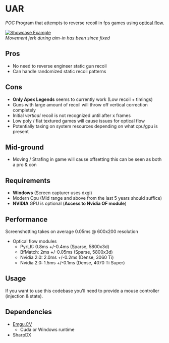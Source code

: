 ﻿# UAR
_POC_ Program that attempts to reverse recoil in fps games using [optical flow](https://en.wikipedia.org/wiki/Optical_flow).

[![Showcase Example](https://img.youtube.com/vi/kYlMhwhjni4/0.jpg)](https://youtu.be/kYlMhwhjni4) 
<br> _Movement jerk during aim-in has been since fixed_

## Pros
* No need to reverse engineer static gun recoil
* Can handle randomized static recoil patterns

## Cons
* **Only Apex Legends** seems to currently work (Low recoil + timings)
* Guns with large amount of recoil will throw off vertical correction completely
* Initial _vertical_ recoil is not recognized until after x frames
* Low poly / flat textured games will cause issues for optical flow 
* Potentially taxing on system resources depending on what cpu/gpu is present

## Mid-ground
* Moving / Strafing in game will cause offsetting this can be seen as both a pro & con

## Requirements
* **Windows** (Screen capturer uses dxgi)
* Modern Cpu (Mid range and above from the last 5 years should suffice)
* **NVIDIA** GPU is optional (**Access to Nvidia OF module**)

## Performance
Screenshotting takes on average 0.05ms @ 600x200 resolution
- Optical flow modules
  - PyrLK: 0.8ms +/-0.4ms (Sparse, 5800x3d)
  - BfMatch: 2ms +/-0.05ms (Sparse, 5800x3d)
  - Nvidia 2.0: 2.0ms +/-0.2ms (Dense, 3060 Ti)
  - Nvidia 2.0: 1.5ms +/-0.1ms (Dense, 4070 Ti Super)

## Usage
If you want to use this codebase you'll need to provide a mouse controller (injection & state).

## Dependencies
* [Emgu.CV](https://github.com/emgucv/emgucv)
    * Cuda or Windows runtime
* SharpDX